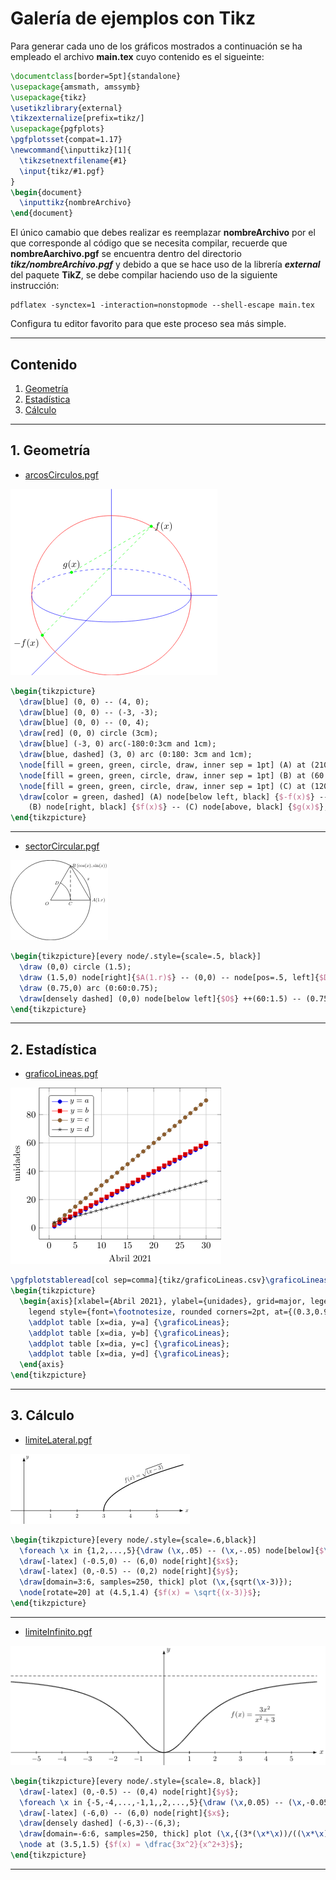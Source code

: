 # Galería de ejemplos con Tikz

Para generar cada uno de los gráficos mostrados a continuación se ha empleado el archivo **main.tex** cuyo contenido es el sigueinte:

```tex
\documentclass[border=5pt]{standalone}
\usepackage{amsmath, amssymb}
\usepackage{tikz}
\usetikzlibrary{external}
\tikzexternalize[prefix=tikz/]
\usepackage{pgfplots}
\pgfplotsset{compat=1.17}
\newcommand{\inputtikz}[1]{
  \tikzsetnextfilename{#1}
  \input{tikz/#1.pgf}
}
\begin{document}
  \inputtikz{nombreArchivo}
\end{document}
```
El único camabio que debes realizar es reemplazar **nombreArchivo** por el que corresponde al código que se necesita compilar, recuerde que **nombreAarchivo.pgf** se encuentra dentro del directorio ***tikz/nombreArchivo.pgf***  y debido a que se hace uso de la librería ***external*** del paquete **TikZ**, se debe compilar haciendo uso de la siguiente instrucción:

```
pdflatex -synctex=1 -interaction=nonstopmode --shell-escape main.tex
```
Configura tu editor favorito para que este proceso sea más simple.
****

## Contenido
1. [Geometría](#geometria)
2. [Estadística](#estadistica)
3. [Cálculo](#calculo)

****
## 1. Geometría <a name = "geometria"></a>

* [arcosCirculos.pgf](https://github.com/richmon43/ejemplosTikz/blob/master/tikz/arcosCirculos.pdf)

![](./tikz/arcosCirculos.png)

```tex
\begin{tikzpicture}
  \draw[blue] (0, 0) -- (4, 0);
  \draw[blue] (0, 0) -- (-3, -3);
  \draw[blue] (0, 0) -- (0, 4);
  \draw[red] (0, 0) circle (3cm);
  \draw[blue] (-3, 0) arc(-180:0:3cm and 1cm);
  \draw[blue, dashed] (3, 0) arc (0:180: 3cm and 1cm);
  \node[fill = green, green, circle, draw, inner sep = 1pt] (A) at (210:3) {};
  \node[fill = green, green, circle, draw, inner sep = 1pt] (B) at (60:3) {};
  \node[fill = green, green, circle, draw, inner sep = 1pt] (C) at (120:3cm and 1cm) {};
  \draw[color = green, dashed] (A) node[below left, black] {$-f(x)$} -- %
    (B) node[right, black] {$f(x)$} -- (C) node[above, black] {$g(x)$};
\end{tikzpicture}
```
****

* [sectorCircular.pgf](https://github.com/richmon43/ejemplosTikz/blob/master/tikz/sectorCircular.pdf)

![](./tikz/sectorCircular.png)

```tex
\begin{tikzpicture}[every node/.style={scale=.5, black}]
  \draw (0,0) circle (1.5);
  \draw (1.5,0) node[right]{$A(1.r)$} -- (0,0) -- node[pos=.5, left]{$D$} ++(60:1.5) node[right]{$B\left(\cos(x),\sin(x)\right)$} -- node[pos=0.5,xshift=6mm,yshift=3mm]{$x$} cycle;
  \draw (0.75,0) arc (0:60:0.75);
  \draw[densely dashed] (0,0) node[below left]{$O$} ++(60:1.5) -- (0.75,0) node[below]{$C$};
\end{tikzpicture}
```
****

## 2. Estadística <a name = "estadistica"></a>

* [graficoLineas.pgf](https://github.com/richmon43/ejemplosTikz/blob/master/tikz/graficoLineas.pdf)

![](./tikz/graficoLineas.png)

```tex
\pgfplotstableread[col sep=comma]{tikz/graficoLineas.csv}\graficoLineas
\begin{tikzpicture}
  \begin{axis}[xlabel={Abril 2021}, ylabel={unidades}, grid=major, legend entries={$y=a$,$y=b$,$y=c$,$y=d$}, %
    legend style={font=\footnotesize, rounded corners=2pt, at={(0.3,0.95)}}]
    \addplot table [x=dia, y=a] {\graficoLineas};
    \addplot table [x=dia, y=b] {\graficoLineas};
    \addplot table [x=dia, y=c] {\graficoLineas};
    \addplot table [x=dia, y=d] {\graficoLineas};
  \end{axis}
\end{tikzpicture}
```
****

## 3. Cálculo <a name = "calculo"></a>

* [limiteLateral.pgf](https://github.com/richmon43/ejemplosTikz/blob/master/tikz/limiteLateral.pdf)

![](./tikz/limiteLateral.png)

```tex
\begin{tikzpicture}[every node/.style={scale=.6,black}]
  \foreach \x in {1,2,...,5}{\draw (\x,.05) -- (\x,-.05) node[below]{$\x$};}
  \draw[-latex] (-0.5,0) -- (6,0) node[right]{$x$};
  \draw[-latex] (0,-0.5) -- (0,2) node[right]{$y$};
  \draw[domain=3:6, samples=250, thick] plot (\x,{sqrt(\x-3)});
  \node[rotate=20] at (4.5,1.4) {$f(x) = \sqrt{(x-3)}$};
\end{tikzpicture}
```
****

* [limiteInfinito.pgf](https://github.com/richmon43/ejemplosTikz/blob/master/tikz/limiteInfinito.pdf)

![](./tikz/limiteInfinito.png)

```tex
\begin{tikzpicture}[every node/.style={scale=.8, black}]
  \draw[-latex] (0,-0.5) -- (0,4) node[right]{$y$};
  \foreach \x in {-5,-4,...,-1,1,,2,...,5}{\draw (\x,0.05) -- (\x,-0.05) node[below]{$\x$};}
  \draw[-latex] (-6,0) -- (6,0) node[right]{$x$};
  \draw[densely dashed] (-6,3)--(6,3);
  \draw[domain=-6:6, samples=250, thick] plot (\x,{(3*(\x*\x))/((\x*\x)+3)});
  \node at (3.5,1.5) {$f(x) = \dfrac{3x^2}{x^2+3}$};
\end{tikzpicture}
```
****